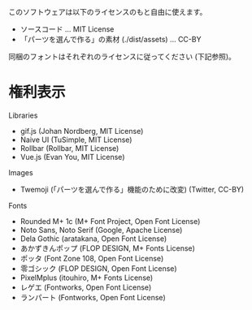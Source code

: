 このソフトウェアは以下のライセンスのもと自由に使えます。

- ソースコード ... MIT License
- 「パーツを選んで作る」の素材 (./dist/assets) ... CC-BY

同梱のフォントはそれぞれのライセンスに従ってください (下記参照)。

# 権利表示

Libraries
- gif.js (Johan Nordberg, MIT License)
- Naive UI (TuSimple, MIT License)
- Rollbar (Rollbar, MIT License)
- Vue.js (Evan You, MIT License)

Images
- Twemoji (「パーツを選んで作る」機能のために改変) (Twitter, CC-BY)

Fonts
- Rounded M+ 1c (M+ Font Project, Open Font License)
- Noto Sans, Noto Serif (Google, Apache License)
- Dela Gothic (aratakana, Open Font License)
- あかずきんポップ (FLOP DESIGN, M+ Fonts License)
- ポッタ (Font Zone 108, Open Font License)
- 零ゴシック (FLOP DESIGN, Open Font License)
- PixelMplus (itouhiro, M+ Fonts License)
- レゲエ (Fontworks, Open Font License)
- ランパート (Fontworks, Open Font License)
